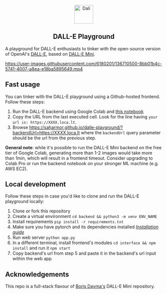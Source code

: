 <p align="center">
<img src="https://emojipedia-us.s3.dualstack.us-west-1.amazonaws.com/thumbs/240/apple/285/woman-artist_1f469-200d-1f3a8.png" width="60" alt="Dali">
  <h2 align="center">DALL-E Playground</h2>
</p>

A playground for DALL-E enthusiasts to tinker with the open-source version of
OpenAI's [DALL-E](https://openai.com/blog/dall-e/), based on [DALL-E Mini](https://github.com/borisdayma/dalle-mini).

https://user-images.githubusercontent.com/6180201/136710500-8bb01b4c-5741-4007-a8ea-e18ba5895649.mp4


## Fast usage

You can tinker with the DALL-E playground using a Github-hosted frontend. Follow these steps:

1. Run the DALL-E backend using Google Colab
   and [this notebook](https://github.com/saharmor/dalle-playground/blob/main/backend/dalle_playground_backend.ipynb)
2. Copy the URL from the last executed cell. Look for the line
   having `your url is: https://XXXX.loca.lt`.
3. Browse https://saharmor.github.io/dalle-playground/?backendUrl=https://XXXX.loca.lt where
   the `backendUrl` query parameter should be the url from the previous step.

**General note**: while it's possible to run the DALL-E Mini backend on the free tier of Google Colab,
generating more than 1-2 images would take more than 1min, which will result in a frontend timeout. Consider upgrading to Colab Pro or run the backend notebook on your stronger ML machine (e.g. AWS EC2). 

## Local development

Follow these steps in case you'd like to clone and run the DALL-E playground locally:

1. Clone or fork this repository
2. Create a virtual environment `cd backend && python3 -m venv ENV_NAME`
3. Install requirements `pip install -r requirements.txt`
4. Make sure you have pytorch and its dependencies
   installed _[Installation guide](https://pytorch.org/get-started/locally/)_
5. Run web server `python app.py`
6. In a different terminal, install frontend's modules `cd interface && npm install` and run
   it `npm start`
7. Copy backend's url from step 5 and paste it in the backend's url input within the web app

## Acknowledgements

This repo is a full-stack flavour of [Boris Dayma's](https://github.com/borisdayma) DALL-E Mini
repository. 
